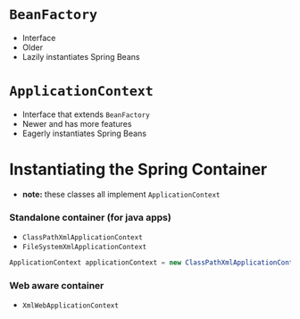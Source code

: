 # `BeanFactory`
* Interface
* Older
* Lazily instantiates Spring Beans

# `ApplicationContext`
* Interface that extends `BeanFactory`
* Newer and has more features
* Eagerly instantiates Spring Beans

# Instantiating the Spring Container
* **note:** these classes all implement `ApplicationContext`

### Standalone container (for java apps)
* `ClassPathXmlApplicationContext`
* `FileSystemXmlApplicationContext`

```java
ApplicationContext applicationContext = new ClassPathXmlApplicationContext("beans.xml");
```

### Web aware container
* `XmlWebApplicationContext`
